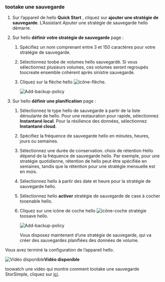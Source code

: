 <!--author=alkohli last changed: 9/17/15-->

### <a name="tootake-a-backup"></a>tootake une sauvegarde
1. Sur l’appareil de hello **Quick Start** , cliquez sur **ajouter une stratégie de sauvegarde**. L’Assistant Ajouter une stratégie de sauvegarde hello démarre. 
2. Sur hello **définir votre stratégie de sauvegarde** page :
   
   1. Spécifiez un nom comprenant entre 3 et 150 caractères pour votre stratégie de sauvegarde.
   2. Sélectionnez toobe de volumes hello sauvegardé. Si vous sélectionnez plusieurs volumes, ces volumes seront regroupés toocreate ensemble cohérent après sinistre sauvegarde.
   3. Cliquez sur la flèche hello ![icône-flèche](./media/storsimple-take-backup/HCS_ArrowIcon-include.png). 
      
      ![Add-backup-policy](./media/storsimple-take-backup/HCS_AddBackupPolicyWizard1M-include.png)
3. Sur hello **définir une planification** page :
   
   1. Sélectionnez le type hello de sauvegarde à partir de la liste déroulante de hello. Pour une restauration pour rapide, sélectionnez **Instantané local**. Pour la résilience des données, sélectionnez **Instantané cloud**.
   2. Spécifiez la fréquence de sauvegarde hello en minutes, heures, jours ou semaines.
   3. Sélectionnez une durée de conservation. choix de rétention Hello dépend de la fréquence de sauvegarde hello. Par exemple, pour une stratégie quotidienne, rétention de hello peut être spécifiée en semaines, tandis que la rétention pour une stratégie mensuelle est en mois.
   4. Sélectionnez hello à partir des date et heure pour la stratégie de sauvegarde hello.
   5. Sélectionnez hello **activer** stratégie de sauvegarde de case à cocher tooenable hello. 
   6. Cliquez sur une icône de coche hello ![icône-coche](./media/storsimple-take-backup/HCS_CheckIcon-include.png) stratégie toosave hello.
      
      ![Add-backup-policy](./media/storsimple-take-backup/HCS_AddBackupPolicyWizard2M-include.png)
      
      Vous disposez maintenant d’une stratégie de sauvegarde, qui va créer des sauvegardes planifiées des données de volume.

Vous avez terminé la configuration de l’appareil hello. 

![Vidéo disponible](./media/storsimple-take-backup/Video_icon.png)**Vidéo disponible**

toowatch une vidéo qui montre comment tootake une sauvegarde StorSimple, cliquez sur [ici](https://azure.microsoft.com/documentation/videos/take-a-storsimple-backup/).


